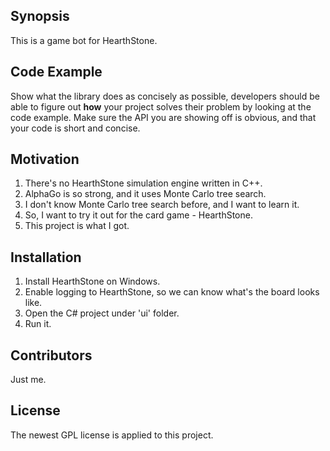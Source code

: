 ## Synopsis

This is a game bot for HearthStone.

## Code Example

Show what the library does as concisely as possible, developers should be able to figure out **how** your project solves their problem by looking at the code example. Make sure the API you are showing off is obvious, and that your code is short and concise.

## Motivation

1. There's no HearthStone simulation engine written in C++.
2. AlphaGo is so strong, and it uses Monte Carlo tree search.
3. I don't know Monte Carlo tree search before, and I want to learn it.
4. So, I want to try it out for the card game - HearthStone.
5. This project is what I got.

## Installation

1. Install HearthStone on Windows.
2. Enable logging to HearthStone, so we can know what's the board looks like.
3. Open the C# project under 'ui' folder.
4. Run it.

## Contributors

Just me.

## License

The newest GPL license is applied to this project.